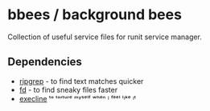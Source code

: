 # bbees / background bees
Collection of useful service files for runit service manager.

## Dependencies
- [ripgrep](https://github.com/BurntSushi/ripgrep) - to find text matches quicker
- [fd](https://github.com/sharkdp/fd) - to find sneaky files faster
- [execline](https://skarnet.org/software/execline) ᵗᵒ ᵗᵒʳᵗᵘʳᵉ ᵐʸˢᵉˡᶠ ʷʰᵉⁿ ᴵ ᶠᵉᵉˡ ˡᶦᵏᵉ ᶦᵗ
